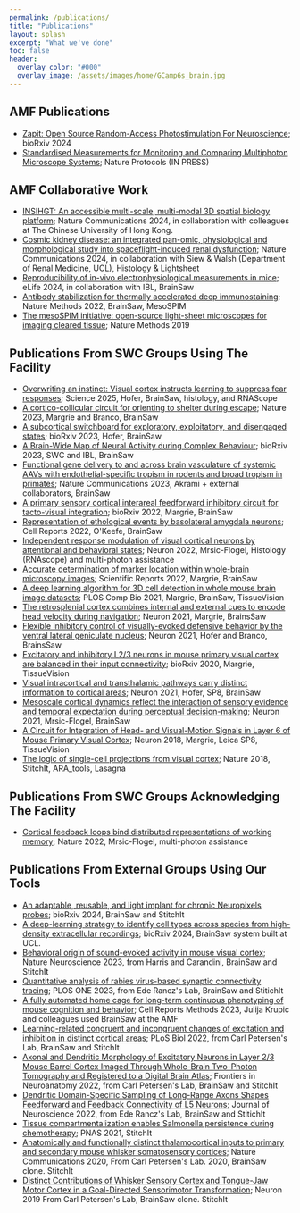 ```yaml
---
permalink: /publications/
title: "Publications"
layout: splash
excerpt: "What we've done"
toc: false
header:
  overlay_color: "#000"
  overlay_image: /assets/images/home/GCamp6s_brain.jpg
---
```



## AMF Publications
* [Zapit: Open Source Random-Access Photostimulation For Neuroscience](https://doi.org/10.1101/2024.02.12.579892); bioRxiv 2024
* [Standardised Measurements for Monitoring and Comparing Multiphoton Microscope Systems](https://www.biorxiv.org/content/10.1101/2024.01.23.576417v1); Nature Protocols (IN PRESS)


## AMF Collaborative Work
* [INSIHGT: An accessible multi-scale, multi-modal 3D spatial biology platform](https://www.nature.com/articles/s41467-024-55248-0); Nature Communications 2024, in collaboration with colleagues at The Chinese University of Hong Kong. 
* [Cosmic kidney disease: an integrated pan-omic, physiological and morphological study into spaceflight-induced renal dysfunction](https://www.nature.com/articles/s41467-024-49212-1); Nature Communications 2024, in collaboration with Siew & Walsh (Department of Renal Medicine, UCL), Histology & Lightsheet
* [Reproducibility of in-vivo electrophysiological measurements in mice](https://elifesciences.org/reviewed-preprints/100840); eLife 2024, in collaboration with IBL, BrainSaw
* [Antibody stabilization for thermally accelerated deep immunostaining](https://www.nature.com/articles/s41592-022-01569-1); Nature Methods 2022, BrainSaw, MesoSPIM
* [The mesoSPIM initiative: open-source light-sheet microscopes for imaging cleared tissue](https://www.nature.com/articles/s41592-019-0554-0); Nature Methods 2019


## Publications From SWC Groups Using The Facility
* [Overwriting an instinct: Visual cortex instructs learning to suppress fear responses](https://www.science.org/doi/10.1126/science.adr2247); Science 2025, Hofer, BrainSaw, histology, and RNAScope
* [A cortico-collicular circuit for orienting to shelter during escape](https://www.nature.com/articles/s41586-022-05553-9); Nature 2023, Margrie and Branco, BrainSaw
* [A subcortical switchboard for exploratory, exploitatory, and disengaged states](https://www.biorxiv.org/content/10.1101/2023.12.20.572654v1); bioRxiv 2023, Hofer, BrainSaw
* [A Brain-Wide Map of Neural Activity during Complex Behaviour](https://www.biorxiv.org/content/10.1101/2023.07.04.547681v2.full.pdf); bioRxiv 2023, SWC and IBL, BrainSaw
* [Functional gene delivery to and across brain vasculature of systemic AAVs with endothelial-specific tropism in rodents and broad tropism in primates](https://www.nature.com/articles/s41467-023-38582-7); Nature Communications 2023, Akrami + external collaborators, BrainSaw
* [A primary sensory cortical interareal feedforward inhibitory circuit for tacto-visual integration](https://www.biorxiv.org/content/10.1101/2022.11.04.515161v1); bioRxiv 2022, Margrie, BrainSaw
* [Representation of ethological events by basolateral amygdala neurons](https://www.sciencedirect.com/science/article/pii/S2211124722006982#cebib0010); Cell Reports 2022, O'Keefe, BrainSaw
* [Independent response modulation of visual cortical neurons by attentional and behavioral states](https://www.cell.com/neuron/fulltext/S0896-6273(22)00803-0#secsectitle0065); Neuron 2022, Mrsic-Flogel, Histology (RNAscope) and multi-photon assistance
* [Accurate determination of marker location within whole-brain microscopy images](https://doi.org/10.1038/s41598-021-04676-9); Scientific Reports 2022, Margrie, BrainSaw
* [A deep learning algorithm for 3D cell detection in whole mouse brain image datasets](https://doi.org/10.1371/journal.pcbi.1009074); PLOS Comp Bio 2021, Margrie, BrainSaw, TissueVision
* [The retrosplenial cortex combines internal and external cues to encode head velocity during navigation](http://dx.doi.org/10.1016/j.neuron.2021.10.031); Neuron 2021, Margrie, BrainsSaw
* [Flexible inhibitory control of visually-evoked defensive behavior by the ventral lateral geniculate nucleus](https://www.sciencedirect.com/science/article/pii/S0896627321006577); Neuron 2021, Hofer and Branco, BrainsSaw
* [Excitatory and inhibitory L2/3 neurons in mouse primary visual cortex are balanced in their input connectivity](https://www.biorxiv.org/content/10.1101/2020.04.21.053504v1); bioRxiv 2020, Margrie, TissueVision
* [Visual intracortical and transthalamic pathways carry distinct information to cortical areas](https://www.sciencedirect.com/science/article/pii/S089662732100283X?via%3Dihub); Neuron 2021, Hofer, SP8, BrainSaw
* [Mesoscale cortical dynamics reflect the interaction of sensory evidence and temporal expectation during perceptual decision-making](https://www.sciencedirect.com/science/article/pii/S0896627321002014?via%3Dihub); Neuron 2021, Mrsic-Flogel, BrainSaw
* [A Circuit for Integration of Head- and Visual-Motion Signals in Layer 6 of Mouse Primary Visual Cortex](https://www.ncbi.nlm.nih.gov/pmc/articles/PMC5896233/); Neuron 2018, Margrie, Leica SP8, TissueVision
* [The logic of single-cell projections from visual cortex](https://www.ncbi.nlm.nih.gov/pmc/articles/PMC6585423/); Nature 2018, StitchIt, ARA_tools, Lasagna


## Publications From SWC Groups Acknowledging The Facility
* [Cortical feedback loops bind distributed representations of working memory](https://www.nature.com/articles/s41586-022-05014-3); Nature 2022, Mrsic-Flogel, multi-photon assistance


## Publications From External Groups Using Our Tools
* [An adaptable, reusable, and light implant for chronic Neuropixels probes](https://www.biorxiv.org/content/10.1101/2023.08.03.551752v2.full); bioRxiv 2024, BrainSaw and StitchIt
* [A deep-learning strategy to identify cell types across species from high-density extracellular recordings](https://www.biorxiv.org/content/10.1101/2024.01.30.577845v1.full); bioRxiv 2024, BrainSaw system built at UCL. 
* [Behavioral origin of sound-evoked activity in mouse visual cortex](https://www.nature.com/articles/s41593-022-01227-x); Nature Neuroscience 2023, from Harris and Carandini, BrainSaw and StitchIt
* [Quantitative analysis of rabies virus-based synaptic connectivity tracing](https://journals.plos.org/plosone/article?id=10.1371/journal.pone.0278053#sec016); PLOS ONE 2023, from Ede Rancz's Lab, BrainSaw and StitichIt
* [A fully automated home cage for long-term continuous phenotyping of mouse cognition and behavior](https://www.sciencedirect.com/science/article/pii/S2667237523001686?via%3Dihub#appsec2); Cell Reports Methods 2023, Julija Krupic and colleagues used BrainSaw at the AMF
* [Learning-related congruent and incongruent changes of excitation and inhibition in distinct cortical areas](https://doi.org/10.1371/journal.pbio.3001667); PLoS Biol 2022, from Carl Petersen's Lab, BrainSaw and StitchIt
* [Axonal and Dendritic Morphology of Excitatory Neurons in Layer 2/3 Mouse Barrel Cortex Imaged Through Whole-Brain Two-Photon Tomography and Registered to a Digital Brain Atlas](https://doi.org/10.3389/fnana.2021.791015); Frontiers in Neuroanatomy 2022, from Carl Petersen's Lab, BrainSaw and StitchIt 
* [Dendritic Domain-Specific Sampling of Long-Range Axons Shapes Feedforward and Feedback Connectivity of L5 Neurons](https://pubmed.ncbi.nlm.nih.gov/35241493/); Journal of Neuroscience 2022, from Ede Rancz's Lab, BrainSaw and StitichIt
* [Tissue compartmentalization enables Salmonella persistence during chemotherapy](https://pubmed.ncbi.nlm.nih.gov/34911764/); PNAS 2021, StitchIt
* [Anatomically and functionally distinct thalamocortical inputs to primary and secondary mouse whisker somatosensory cortices](https://www.ncbi.nlm.nih.gov/pmc/articles/PMC7335197/); Nature Communications 2020, From Carl Petersen's Lab. 2020, BrainSaw clone. StitchIt
* [Distinct Contributions of Whisker Sensory Cortex and Tongue-Jaw Motor Cortex in a Goal-Directed Sensorimotor Transformation](https://www.ncbi.nlm.nih.gov/pmc/articles/PMC6859494/); Neuron 2019 From Carl Petersen's Lab, BrainSaw clone. StitchIt

